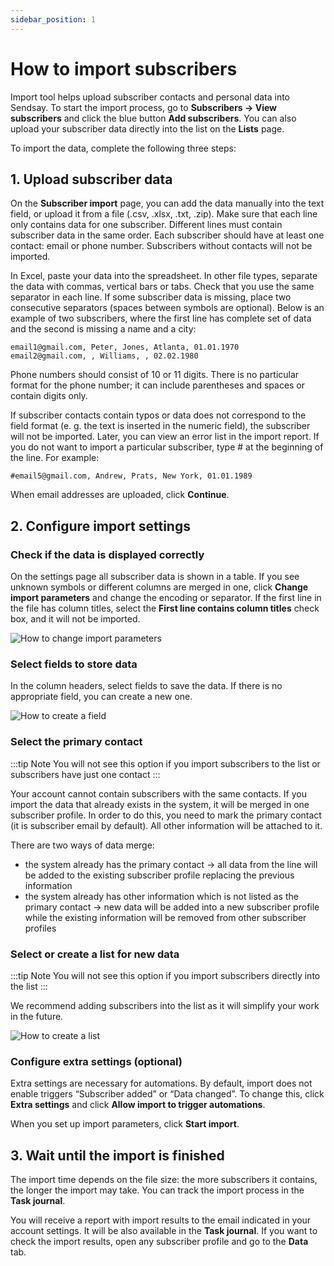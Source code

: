 ```yaml
---
sidebar_position: 1
---
```


# How to import subscribers

Import tool helps upload subscriber contacts and personal data into Sendsay. To start the import process, go to **Subscribers → View subscribers** and click the blue button **Add subscribers**. You can also upload your subscriber data directly into the list on the **Lists** page.

To import the data, complete the following three steps:

## 1. Upload subscriber data
On the **Subscriber import** page, you can add the data manually into the text field, or upload it from a file (.csv, .xlsx, .txt, .zip). Make sure that each line only contains data for one subscriber. Different lines must contain subscriber data in the same order. Each subscriber should have at least one contact: email or phone number. Subscribers without contacts will not be imported.

In Excel, paste your data into the spreadsheet. In other file types, separate the data with commas, vertical bars or tabs. Check that you use the same separator in each line. If some subscriber data is missing, place two consecutive separators (spaces between symbols are optional). Below is an example of two subscribers, where the first line has complete set of data and the second is missing a name and a city:
```
email1@gmail.com, Peter, Jones, Atlanta, 01.01.1970
email2@gmail.com, , Williams, , 02.02.1980
```

Phone numbers should consist of 10 or 11 digits. There is no particular format for the phone number; it can include parentheses and spaces or contain digits only.

If subscriber contacts contain typos or data does not correspond to the field format (e. g. the text is inserted in the numeric field), the subscriber will not be imported. Later, you can view an error list in the import report. If you do not want to import a particular subscriber, type # at the beginning of the line. For example:
```
#email5@gmail.com, Andrew, Prats, New York, 01.01.1989
```
When email addresses are uploaded, click **Continue**.

## 2. Configure import settings

### Check if the data is displayed correctly
On the settings page all subscriber data is shown in a table. If you see unknown symbols or different columns are merged in one, click **Change import parameters** and change the encoding or separator. If the first line in the file has column titles, select the **First line contains column titles** check box, and it will not be imported.

![How to change import parameters](/img/subscribers/import-and-export/how-to-import-subscribers/how-to-change-import-parameters-en.gif) <br/>

### Select fields to store data
In the column headers, select fields to save the data. If there is no appropriate field, you can create a new one.

![How to create a field](/img/subscribers/import-and-export/how-to-import-subscribers/how-to-create-a-field-en.gif) <br/>

### Select the primary contact
:::tip Note
You will not see this option if you import subscribers to the list or subscribers have just one contact
:::

Your account cannot contain subscribers with the same contacts. If you import the data that already exists in the system, it will be merged in one subscriber profile. In order to do this, you need to mark the primary contact (it is subscriber email by default). All other information will be attached to it.

There are two ways of data merge:
- the system already has the primary contact → all data from the line will be added to the existing subscriber profile replacing the previous information
- the system already has other information which is not listed as the primary contact → new data will be added into a new subscriber profile while the existing information will be removed from other subscriber profiles

### Select or create a list for new data
:::tip Note
You will not see this option if you import subscribers directly into the list
:::

We recommend adding subscribers into the list as it will simplify your work in the future.

![How to create a list](/img/subscribers/import-and-export/how-to-import-subscribers/how-to-create-a-list-en.gif) <br/>

### Configure extra settings (optional)
Extra settings are necessary for automations. By default, import does not enable triggers “Subscriber added” or “Data changed”. To change this, click **Extra settings** and click **Allow import to trigger automations**.

When you set up import parameters, click **Start import**.

## 3. Wait until the import is finished
The import time depends on the file size: the more subscribers it contains, the longer the import may take. You can track the import process in the **Task journal**.

You will receive a report with import results to the email indicated in your account settings. It will be also available in the **Task journal**. If you want to check the import results, open any subscriber profile and go to the **Data** tab.